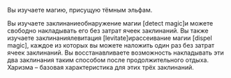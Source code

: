 Вы изучаете магию, присущую тёмным эльфам.



Вы изучаете заклинаниеобнаружение магии [detect magic]и можете свободно накладывать его без затрат ячеек заклинаний. Вы также изучаете заклинаниялевитация [levitate]ирассеивание магии [dispel magic], каждое из которых вы можете наложить один раз без затрат ячеек заклинаний. Вы восстанавливаете возможность накладывать эти два заклинания таким способом после продолжительного отдыха. Харизма – базовая характеристика для этих трёх заклинаний.

